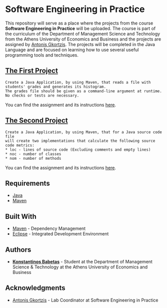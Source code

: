 # Software Engineering in Practice

This repository will serve as a place where the projects from the course **Software Engineering in Practice**  will be uploaded. The course is part of the curriculum of the Department of Management Science and Technology from the Athens University of Economics and Business and the projects are assigned by [Antonis Gkortzis](https://github.com/AntonisGkortzis).
The projects will be completed in the Java Language and are focused on learning how to use several useful programming tools and techniques.

## [The First Project](/seip2019/gradeshistogram/README.md)
```
Create a Java Application, by using Maven, that reads a file with students' grades and generates its histogram.
The grades file should be given as a command-line argument at runtime. No checks or tests are necessary.
```
You can find the assignment and its instructions [here](/seip2019/gradeshistogram/README.md).

## [The Second Project](/seip2019/MetricsCalculator/README.md)
```
Create a Java Application, by using Maven, that for a Java source code file
will create two implementations that calculate the following source code metrics:
* loc - lines of source code (Excluding comments and empty lines)
* noc - number of classes
* nom - number of methods
```
You can find the assignment and its instructions [here](/seip2019/MetricsCalculator/README.md).
## Requirements

* [Java](http://www.oracle.com/technetwork/java/javase/downloads/jdk9-downloads-3848520.html)
* [Maven](https://maven.apache.org/)

## Built With
* [Maven](https://maven.apache.org/) - Dependency Management
* [Eclipse](https://www.eclipse.org/downloads/packages/release/2018-12/r/eclipse-ide-java-developers) - Integrated Development Environment

## Authors

* [**Konstantinos Babetas**](https://github.com/kbabetas) - Student at the Department of Management Science & Technology at the Athens University of Economics and Business

## Acknowledgments

* [Antonis Gkortzis](https://github.com/AntonisGkortzis) - Lab Coordinator at Software Engineering in Practice
